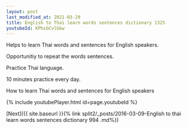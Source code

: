 ```yaml
---
layout: post
last_modified_at: 2021-03-29
title: English to Thai learn words sentences dictionary 1325 
youtubeId: KPhsGCvlGkw
---
```

 
 
Helps to learn Thai words and sentences for English speakers.

Opportunitiy to repeat the words sentences. 

Practice Thai language. 
 
10 minutes practice every day. 
 
How to learn Thai words and sentences for English speakers 
 
{% include youtubePlayer.html id=page.youtubeId %}
 
 
[Next]({{ site.baseurl }}{% link  split2/_posts/2016-03-09-English to thai learn words sentences dictionary 994 .md%})
 
